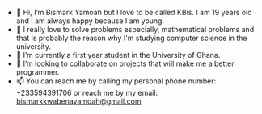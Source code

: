 - 👋 Hi, I’m Bismark Yamoah but I love to be called KBis. I am 19 years old and I am always happy because I am young.
- 👀 I really love to solve problems especially, mathematical problems and that is probably the reason why I'm studying computer science in the university.
- 🌱 I’m currently a first year student in the University of Ghana.
- 💞️ I’m looking to collaborate on projects that will make me a better programmer.
- 📫 You can reach me by calling my personal phone number: +233594391706 or reach me by my email: bismarkkwabenayamoah@gmail.com

<!---
KBismark/KBismark is a ✨ special ✨ repository because its `README.md` (this file) appears on your GitHub profile.
You can click the Preview link to take a look at your changes.
--->
